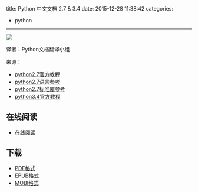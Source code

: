 title: Python 中文文档 2.7 & 3.4
date: 2015-12-28 11:38:42
categories:
  - python
---

![](https://ek8whxe.cloudimg.io/s/width/226/https://www.gitbook.com/cover/book/wizardforcel/python-doc-27-34.jpg?build=1450098001120&v=12.0.2)

译者：Python文档翻译小组

来源：

+ [python2.7官方教程](http://python.usyiyi.cn/python_278/tutorial/index.html)
+ [python2.7语言参考](http://python.usyiyi.cn/python_278/reference/index.html)
+ [python2.7标准库参考](http://python.usyiyi.cn/python_278/library/index.html)
+ [python3.4官方教程](http://python.usyiyi.cn/python_341/tutorial/index.html)

<!--more-->

## 在线阅读 ##

+ [在线阅读](https://www.gitbook.com/book/wizardforcel/python-doc-27-34/details)

## 下载 ##

+ [PDF格式](https://www.gitbook.com/download/pdf/book/wizardforcel/python-doc-27-34)
+ [EPUB格式](https://www.gitbook.com/download/epub/book/wizardforcel/python-doc-27-34)
+ [MOBI格式](https://www.gitbook.com/download/mobi/book/wizardforcel/python-doc-27-34)